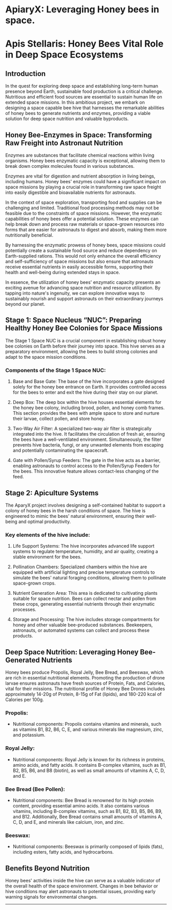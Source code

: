 # ApiaryX: Leveraging Honey bees in space.

# Apis Stellaris: Honey Bees Vital Role in Deep Space Ecosystems

## Introduction

In the quest for exploring deep space and establishing long-term human presence beyond Earth, sustainable food production is a critical challenge. Nutritious and efficient food sources are essential to sustain human life on extended space missions. In this ambitious project, we embark on designing a space capable bee hive that harnesses the remarkable abilities of honey bees to generate nutrients and enzymes, providing a viable solution for deep space nutrition and valuable byproducts.

## Honey Bee-Enzymes in Space: Transforming Raw Freight into Astronaut Nutrition

Enzymes are substances that facilitate chemical reactions within living organisms. Honey bees enzymatic capacity is exceptional, allowing them to break down complex molecules found in various substances.

Enzymes are vital for digestion and nutrient absorption in living beings, including humans. Honey bees' enzymes could have a significant impact on space missions by playing a crucial role in transforming raw space freight into easily digestible and bioavailable nutrients for astronauts.

In the context of space exploration, transporting food and supplies can be challenging and limited. Traditional food processing methods may not be feasible due to the constraints of space missions. However, the enzymatic capabilities of honey bees offer a potential solution. These enzymes can help break down and process raw materials or space-grown resources into forms that are easier for astronauts to digest and absorb, making them more nutritionally beneficial.

By harnessing the enzymatic prowess of honey bees, space missions could potentially create a sustainable food source and reduce dependency on Earth-supplied rations. This would not only enhance the overall efficiency and self-sufficiency of space missions but also ensure that astronauts receive essential nutrients in easily accessible forms, supporting their health and well-being during extended stays in space.

In essence, the utilization of honey bees' enzymatic capacity presents an exciting avenue for advancing space nutrition and resource utilization. By tapping into nature's ingenuity, we can explore innovative ways to sustainably nourish and support astronauts on their extraordinary journeys beyond our planet.

## Stage 1: Space Nucleus “NUC”: Preparing Healthy Honey Bee Colonies for Space Missions

The Stage 1 Space NUC is a crucial component in establishing robust honey bee colonies on Earth before their journey into space. This hive serves as a preparatory environment, allowing the bees to build strong colonies and adapt to the space mission conditions.

### Components of the Stage 1 Space NUC:

1. Base and Base Gate: The base of the hive incorporates a gate designed solely for the honey bee entrance on Earth. It provides controlled access for the bees to enter and exit the hive during their stay on our planet.

2. Deep Box: The deep box within the hive houses essential elements for the honey bee colony, including brood, pollen, and honey comb frames. This section provides the bees with ample space to store and nurture their larvae, collect pollen, and store honey.

3. Two-Way Air Filter: A specialized two-way air filter is strategically integrated into the hive. It facilitates the circulation of fresh air, ensuring the bees have a well-ventilated environment. Simultaneously, the filter prevents hive bacteria, fungi, or any unwanted elements from escaping and potentially contaminating the spacecraft.

4. Gate with Pollen/Syrup Feeders: The gate in the hive acts as a barrier, enabling astronauts to control access to the Pollen/Syrup Feeders for the bees. This innovative feature allows contact-less changing of the feed.


## Stage 2: Apiculture Systems

The AparyX project involves designing a self-contained habitat to support a colony of honey bees in the harsh conditions of space. The hive is engineered to mimic the bees' natural environment, ensuring their well-being and optimal productivity.

### Key elements of the hive include:

1. Life Support Systems: The hive incorporates advanced life support systems to regulate temperature, humidity, and air quality, creating a stable environment for the bees.

2. Pollination Chambers: Specialized chambers within the hive are equipped with artificial lighting and precise temperature controls to simulate the bees' natural foraging conditions, allowing them to pollinate space-grown crops.

3. Nutrient Generation Area: This area is dedicated to cultivating plants suitable for space nutrition. Bees can collect nectar and pollen from these crops, generating essential nutrients through their enzymatic processes.

4. Storage and Processing: The hive includes storage compartments for honey and other valuable bee-produced substances. Beekeepers, astronauts, or automated systems can collect and process these products.

## Deep Space Nutrition: Leveraging Honey Bee-Generated Nutrients

Honey bees produce Propolis, Royal Jelly, Bee Bread, and Beeswax, which are rich in essential nutritional elements. Promoting the production of drone larvae ensures astronauts have fresh sources of Protein, Fats, and Calories, vital for their missions. The nutritional profile of Honey Bee Drones includes approximately 14-20g of Protein, 8-15g of Fat (lipids), and 180-220 kcal of Calories per 100g.

### Propolis:

- Nutritional components: Propolis contains vitamins and minerals, such as vitamins B1, B2, B6, C, E, and various minerals like magnesium, zinc, and potassium.

### Royal Jelly:

- Nutritional components: Royal Jelly is known for its richness in proteins, amino acids, and fatty acids. It contains B-complex vitamins, such as B1, B2, B5, B6, and B8 (biotin), as well as small amounts of vitamins A, C, D, and E.

### Bee Bread (Bee Pollen):

- Nutritional components: Bee Bread is renowned for its high protein content, providing essential amino acids. It also contains various vitamins, including B-complex vitamins, such as B1, B2, B3, B5, B6, B9, and B12. Additionally, Bee Bread contains small amounts of vitamins A, C, D, and E, and minerals like calcium, iron, and zinc.

### Beeswax:

- Nutritional components: Beeswax is primarily composed of lipids (fats), including esters, fatty acids, and hydrocarbons.

## Benefits Beyond Nutrition

Honey bees' activities inside the hive can serve as a valuable indicator of the overall health of the space environment. Changes in bee behavior or hive conditions may alert astronauts to potential issues, providing early warning signals for environmental changes.

---


